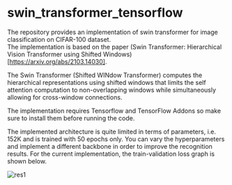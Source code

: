 # swin_transformer_tensorflow
The repository provides an implementation of swin transformer for image classification on CIFAR-100 dataset.  
The implementation is based on the paper (Swin Transformer: Hierarchical Vision Transformer using Shifted Windows)[https://arxiv.org/abs/2103.14030].  

The Swin Transformer (Shifted WINdow Transformer) computes the hierarchical representations using shifted windows that limits the self attention computation to non-overlapping windows while simultaneously allowing for cross-window connections.  

The implementation requires Tensorflow and TensorFlow Addons so make sure to install them before running the code. 

The implemented architecture is quite limited in terms of parameters, i.e. 152K and is trained with 50 epochs only. You can vary the hyperparameters and implement a different backbone in order to improve the recognition results. For the current implementation, the train-validation loss graph is shown below.

![res1](https://user-images.githubusercontent.com/26203136/184553011-9510bc07-06b8-4b48-8771-33e322a7cbad.png)


